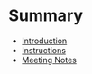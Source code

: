 # Summary

- [Introduction](./introduction.md)
- [Instructions](./instructions.md)
- [Meeting Notes](./meeting_notes.md)
